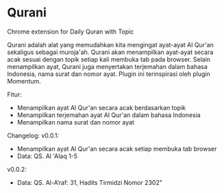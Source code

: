 # Qurani
Chrome extension for Daily Quran with Topic

Qurani adalah alat yang memudahkan kita mengingat ayat-ayat Al Qur'an sekaligus sebagai muroja'ah. Qurani akan menampilkan ayat-ayat secara acak sesuai dengan topik setiap kali membuka tab pada browser. Selain menampilkan ayat, Qurani juga menyertakan terjemahan dalam bahasa Indonesia, nama surat dan nomor ayat. Plugin ini terinspirasi oleh plugin Momentum.

Fitur:
- Menampilkan ayat Al Qur'an secara acak berdasarkan topik
- Menampilkan terjemahan ayat Al Qur'an dalam bahasa Indonesia
- Menampilkan nama surat dan nomor ayat

Changelog:
v0.0.1:
- Menampilkan ayat Al Qur'an secara acak setiap membuka tab browser
- Data: QS. Al 'Alaq 1-5

v0.0.2:
- Data: QS. Al-A’raf: 31, Hadits Tirmidzi Nomor 2302"